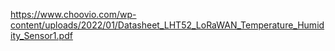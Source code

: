 https://www.choovio.com/wp-content/uploads/2022/01/Datasheet_LHT52_LoRaWAN_Temperature_Humidity_Sensor1.pdf
